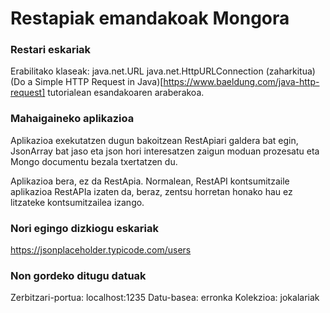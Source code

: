 # Restapiak emandakoak Mongora  


### Restari eskariak
 Erabilitako klaseak:
    java.net.URL
    java.net.HttpURLConnection (zaharkitua)
    (Do a Simple HTTP Request in Java)[https://www.baeldung.com/java-http-request] tutorialean esandakoaren araberakoa.

### Mahaigaineko aplikazioa

Aplikazioa exekutatzen dugun bakoitzean RestApiari galdera bat egin, JsonArray bat jaso eta json hori interesatzen zaigun moduan prozesatu eta Mongo documentu bezala txertatzen du.

Aplikazioa bera, ez da RestApia. 
Normalean, RestAPI kontsumitzaile aplikazioa RestAPIa izaten da, beraz,  zentsu horretan honako hau ez litzateke kontsumitzailea izango.

### Nori egingo dizkiogu eskariak
https://jsonplaceholder.typicode.com/users

### Non gordeko ditugu datuak
Zerbitzari-portua: localhost:1235
Datu-basea: erronka 
Kolekzioa: jokalariak

